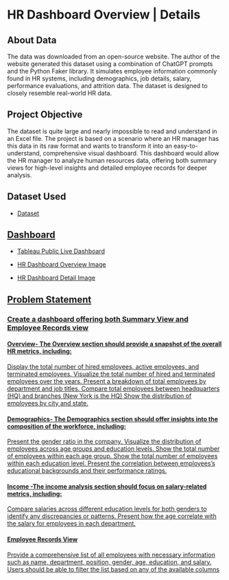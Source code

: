 # HR Dashboard Overview | Details
## About Data
The data was downloaded from an open-source website. The author of the website generated this dataset using a combination of ChatGPT prompts and the Python Faker library. It simulates employee information commonly found in HR systems, including demographics, job details, salary, performance evaluations, and attrition data. The dataset is designed to closely resemble real-world HR data.

## Project Objective
The dataset is quite large and nearly impossible to read and understand in an Excel file. The project is based on a scenario where an HR manager has this data in its raw format and wants to transform it into an easy-to-understand, comprehensive visual dashboard. This dashboard would allow the HR manager to analyze human resources data, offering both summary views for high-level insights and detailed employee records for deeper analysis.

## Dataset Used
- <a href="https://github.com/UmaMahor/MyProjects/blob/Tableau/HumanResources.csv">Dataset

## Dashboard

- <a href= "https://public.tableau.com/app/profile/uma.mahor/viz/HRDashboard_17367151484670/HRSummary">Tableau Public Live Dashboard

- <a href= "https://github.com/UmaMahor/MyProjects/blob/Tableau/HR%20Dashboard%20Part%201-%20Overview.png"> HR Dashboard Overview Image

- <a href= "https://github.com/UmaMahor/MyProjects/blob/Tableau/HR%20Dashbaord%20Part%202-%20Details.png"> HR Dashboard Detail Image

## Problem Statement

### Create a dashboard offering both Summary View and Employee Records view
#### Overview- The Overview section should provide a snapshot of the overall HR metrics, including:

Display the total number of hired employees, active employees, and terminated employees.
Visualize the total number of hired and terminated employees over the years.
Present a breakdown of total employees by department and job titles.
Compare total employees between headquarters (HQ) and branches (New York is the HQ)
Show the distribution of employees by city and state.

#### Demographics- The Demographics section should offer insights into the composition of the workforce, including:

Present the gender ratio in the company.
Visualize the distribution of employees across age groups and education levels.
Show the total number of employees within each age group.
Show the total number of employees within each education level.
Present the correlation between employees’s educational backgrounds and their performance ratings.

#### Income -The income analysis section should focus on salary-related metrics, including:

Compare salaries across different education levels for both genders to identify any discrepancies or patterns.
Present how the age correlate with the salary for employees in each department.

#### Employee Records View
Provide a comprehensive list of all employees with necessary information such as name, department, position, gender, age, education, and salary.
Users should be able to filter the list based on any of the available columns
